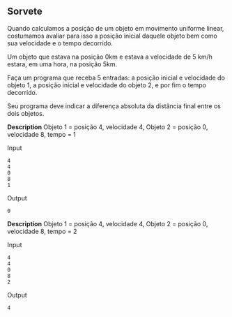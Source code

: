 ## Sorvete 

Quando calculamos a posição de um objeto em movimento uniforme linear, costumamos avaliar para isso a posição inicial daquele objeto bem como sua velocidade e o tempo decorrido.

Um objeto que estava na posição 0km e estava a velocidade de 5 km/h estara, em uma hora, na posição 5km.

Faça um programa que receba 5 entradas: a posição inicial e velocidade do objeto 1, a posição inicial e velocidade do objeto 2, e por fim o tempo decorrido.

Seu programa deve indicar a diferença absoluta da distância final entre os dois objetos.

**Description**
Objeto 1 = posição 4, velocidade 4, Objeto 2 = posição 0, velocidade 8, tempo = 1

Input 
```
4
4
0
8
1
```
Output
```
0
```
**Description**
Objeto 1 = posição 4, velocidade 4, Objeto 2 = posição 0, velocidade 8, tempo = 2

Input
```
4
4
0
8
2
```
Output
```
4
```
